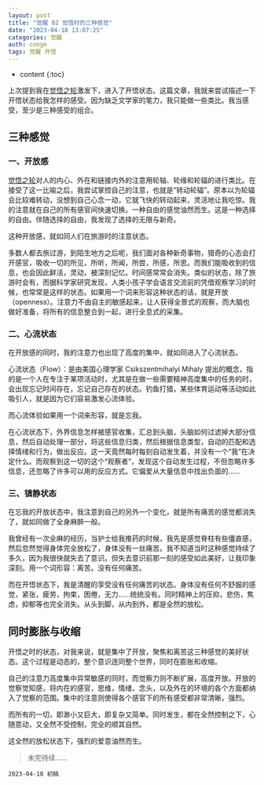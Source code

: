```yaml
---
layout: post
title: "觉醒 02 觉悟时的三种感觉"
date: "2023-04-18 13:07:25"
categories: 觉醒
auth: conge
tags: 觉醒 开悟 
--- 
```

* content
{:toc}

上次提到我在[觉悟之轮](https://conge.livingwithfcs.org/2023/04/13/Awaken-trigger/)激发下，进入了开悟状态。这篇文章，我就来尝试描述一下开悟状态给我怎样的感受。因为缺乏文学家的笔力，我只能做一些类比。我当感受，至少是三种感受的组合。




## 三种感觉

### 一、开放感

[觉悟之轮](https://conge.livingwithfcs.org/2023/04/13/Awaken-trigger/)对人的内心、外在和链接内外的注意用轮轴、轮缘和轮辐的进行类比。在接受了这一比喻之后，我尝试掌控自己的注意，也就是“转动轮辐”。原本以为轮辐会比较难转动，没想到自己心念一动，它就飞快的转动起来，灵活地让我吃惊。我的注意就在自己的所有感官间快速切换。一种自由的感觉油然而生。这是一种选择的自由。伴随选择的自由，我发现了选择的无限与新奇。

这种开放感，就如同人们在旅游时的注意状态。

多数人都去旅过游，到陌生地方之后呢，我们面对各种新奇事物，猎奇的心态会打开感官，吸收一切的所见，所听，所闻，所尝，所感，所思。而我们能吸收到的信息，也会因此鲜活，灵动，被深刻记忆。时间感常常会消失。类似的状态，除了旅游时会有，而据科学家研究发现，人类小孩子学会语言交流前的凭借观察学习的时候，也常常是这样的状态。如果用一个词来形容这种状态的话，就是开放（openness）。注意力不由自主的敏感起来，让人获得全景式的观察，而大脑也做好准备，将所有的信息整合到一起，进行全息式的采集。

### 二、心流状态

在开放感的同时，我的注意力也出现了高度的集中，就如同进入了心流状态。

心流状态（Flow）：是由美国心理学家 Csikszentmihalyi Mihaly 提出的概念，指的是一个人在专注于某项活动时，尤其是在做一些需要精神高度集中的任务的时，会出现忘记时间存在，忘记自己存在的状态。钓鱼打猎，某些体育运动等活动如此吸引人，就是因为它们容易激发心流体验。

而心流体验如果用一个词来形容，就是忘我。

在心流状态下，外界信息怎样被感官收集，汇总到头脑，头脑如何过滤掉大部分信息，然后自动处理一部分，将这些信息归类，然后根据信息类型，自动的匹配和选择情绪和行为，做出反应。这一天竟然每时每刻自动发生着，并没有一个“我”在决定什么。而观察到这一切的这个“观察者”，发现这个自动发生过程，不但忽略许多信息，还忽略了许多可以用的反应方式。它偏爱从大量信息中找出负面的……

### 三、镇静状态

在忘我的开放状态中，我注意到自己的另外一个变化，就是所有痛苦的感觉都消失了，就如同做了全身麻醉一般。

我曾经有一次全麻的经历，当护士给我推药的时候，我先是感觉脊柱有些僵直感，然后忽然觉得身体完全放松了，身体没有一丝痛苦。我不知道当时这种感觉持续了多久，因为我很快就失去了意识。但失去意识前那一刻的感受如此美好，让我印象深刻。用一个词形容：离苦。没有任何痛苦。

而在开悟状态下，我是清醒的享受没有任何痛苦的状态。身体没有任何不舒服的感觉，紧张，疲劳，拘束，困倦，无力……统统没有。同时精神上的压抑，悲伤，焦虑，抑郁等也完全消失。从头到脚，从内到外，都是全然的放松。

## 同时膨胀与收缩

开悟之时的状态，对我来说，就是集中了开放，聚焦和离苦这三种感觉的美好状态。这个过程是动态的，整个意识连同整个世界，同时在膨胀和收缩。

自己的注意力高度集中异常敏感的同时，而觉察力则不断扩展，高度开放。开放的觉察觉知感，将内在的感官，思维，情绪，念头，以及外在的环境的各个方面都纳入了觉察的范围。集中的注意则使得各个感官下的所有感受都非常清晰，强烈。

而所有的一切，即渺小又巨大，即复杂又简单。同时发生，都在全然控制之下，心随意动，又全然不受控制，完全的顺其自然。

这全然的放松状态下，强烈的爱意油然而生。

> 未完待续……

```
2023-04-18 初稿
```

